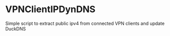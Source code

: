 # VPNClientIPDynDNS
Simple script to extract public ipv4 from connected VPN clients and update DuckDNS
